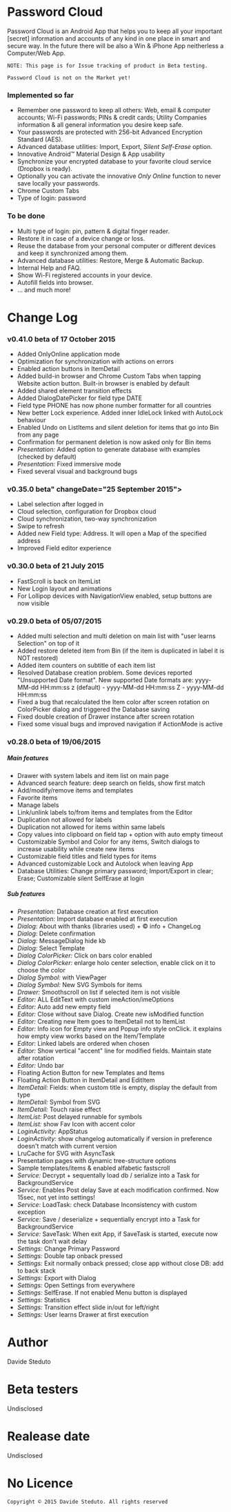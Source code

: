 # Password Cloud

Password Cloud is an Android App that helps you to keep all your important [secret] information and accounts of any kind in one place in smart and secure way. In the future there will be also a Win &amp; iPhone App neitherless a Computer/Web App.

`NOTE: This page is for Issue tracking of product in Beta testing.`

`Password Cloud is not on the Market yet!`

### Implemented so far
- Remember one password to keep all others: Web, email &amp; computer accounts; Wi-Fi passwords; PINs &amp; credit cards; Utility Companies information &amp; all general information you desire keep safe.
- Your passwords are protected with 256-bit Advanced Encryption Standard (AES).
- Advanced database utilities: Import, Export, <i>Silent Self-Erase</i> option.
- Innovative Android™ Material Design &amp; App usability
- Synchronize your encrypted database to your favorite cloud service (Dropbox is ready).
- Optionally you can activate the innovative <i>Only Online</i> function to never save locally your passwords.
- Chrome Custom Tabs
- Type of login: password

### To be done
- Multi type of login: pin, pattern &amp; digital finger reader.
- Restore it in case of a device change or loss.
- Reuse the database from your personal computer or different devices and keep it synchronized among them.
- Advanced database utilities: Restore, Merge &amp; Automatic Backup.
- Internal Help and FAQ.
- Show Wi-Fi registered accounts in your device.
- Autofill fields into browser.
- ... and much more!

# Change Log
### v0.41.0 beta of 17 October 2015
- Added OnlyOnline application mode
- Optimization for synchronization with actions on errors
- Enabled action buttons in ItemDetail
- Added build-in browser and Chrome Custom Tabs when tapping Website action button. Built-in browser is enabled by default
- Added shared element transition effects
- Added DialogDatePicker for field type DATE
- Field type PHONE has now phone number formatter for all countries
- New better Lock experience. Added inner IdleLock linked with AutoLock behaviour
- Enabled Undo on ListItems and silent deletion for items that go into Bin from any page
- Confirmation for permanent deletion is now asked only for Bin items
- <i>Presentation:</i> Added option to generate database with examples (checked by default)
- <i>Presentation:</i> Fixed immersive mode
- Fixed several visual and background bugs

### v0.35.0 beta" changeDate="25 September 2015">
- Label selection after logged in
- Cloud selection, configuration for Dropbox cloud
- Cloud synchronization, two-way synchronization
- Swipe to refresh
- Added new Field type: Address. It will open a Map of the specified address
- Improved Field editor experience

### v0.30.0 beta of 21 July 2015
- FastScroll is back on ItemList
- New Login layout and animations
- For Lollipop devices with NavigationView enabled, setup buttons are now visible
	
### v0.29.0 beta of 05/07/2015
- Added multi selection and multi deletion on main list with "user learns Selection" on top of it
- Added restore deleted item from Bin (if the item is duplicated in label it is NOT restored)
- Added item counters on subtitle of each item list
- Resolved Database creation problem. Some devices reported "Unsupported Date format". New supported Date formats are: yyyy-MM-dd HH:mm:ss z (default) - yyyy-MM-dd HH:mm:ss Z - yyyy-MM-dd HH:mm:ss
- Fixed a bug that recalculated the Item color after screen rotation on ColorPicker dialog and triggered the Database saving
- Fixed double creation of Drawer instance after screen rotation
- Fixed some visual bugs and improved navigation if ActionMode is active

### v0.28.0 beta of 19/06/2015
##### Main features
- Drawer with system labels and item list on main page
- Advanced search feature: deep search on fields, show first match
- Add/modify/remove items and templates
- Favorite items
- Manage labels
- Link/unlink labels to/from items and templates from the Editor
- Duplication not allowed for labels
- Duplication not allowed for items within same labels
- Copy values into clipboard on field tap + option with auto empty timeout
- Customizable Symbol and Color for any items, Switch dialogs to increase usability while create new items
- Customizable field titles and field types for items
- Advanced customizable Lock and Autolock when leaving App
- Database Utilities: Change primary password; Import/Export in clear; Erase; Customizable silent SelfErase at login

##### Sub features
- <i>Presentation:</i> Database creation at first execution
- <i>Presentation:</i> Import database enabled at first execution
- <i>Dialog:</i> About with thanks (libraries used) + © info + ChangeLog
- <i>Dialog:</i> Delete confirmation
- <i>Dialog:</i> MessageDialog hide kb
- <i>Dialog:</i> Select Template
- <i>Dialog ColorPicker:</i> Click on bars color enabled
- <i>Dialog ColorPicker:</i> enlarge holo center selection, enable click on it to choose the color
- <i>Dialog Symbol:</i> with ViewPager
- <i>Dialog Symbol:</i> New SVG Symbols for items
- <i>Drawer:</i> Smoothscroll on list if selected item is not visible
- <i>Editor:</i> ALL EditText with custom imeAction/imeOptions
- <i>Editor:</i> Auto add new empty field
- <i>Editor:</i> Close without save Dialog. Create new isModified function
- <i>Editor:</i> Creating new Item goes to ItemDetail not to ItemList
- <i>Editor:</i> Info icon for Empty view and Popup info style onClick. it explains how empty view works based on the Item/Template
- <i>Editor:</i> Linked labels are ordered when chosen
- <i>Editor:</i> Show vertical "accent" line for modified fields. Maintain state after rotation
- <i>Editor:</i> Undo bar
- Floating Action Button for new Templates and Items
- Floating Action Button in ItemDetail and EditItem
- <i>ItemDetail:</i> Fields: when custom title is empty, display the default from type
- <i>ItemDetail:</i> Symbol from SVG
- <i>ItemDetail:</i> Touch raise effect
- <i>ItemList:</i> Post delayed runnable for symbols
- <i>ItemList:</i> show Fav Icon with accent color
- <i>LoginActivity:</i> AppStatus
- <i>LoginActivity:</i> show changelog automatically if version in preference doesn't match with current version
- LruCache for SVG with AsyncTask
- Presentation pages with dynamic tree-structure options
- Sample templates/items &amp; enabled alfabetic fastscroll
- <i>Service:</i> Decrypt + sequentally load db / serialize into a Task for BackgroundService
- <i>Service:</i> Enables Post delay Save at each modification confirmed.  Now 15sec, not yet into settings!
- <i>Service:</i> LoadTask: check Database Inconsistency with custom exception
- <i>Service:</i> Save / deserialize + sequentially encrypt into a Task for BackgroundService
- <i>Service:</i> SaveTask: When exit App, if SaveTask is started, execute now the task don't wait delay
- <i>Settings:</i> Change Primary Password
- <i>Settings:</i> Double tap onback pressed
- <i>Settings:</i> Exit normally onback pressed; close app without close DB: add to back stack
- <i>Settings:</i> Export with Dialog
- <i>Settings:</i> Open Settings from everywhere
- <i>Settings:</i> SelfErase. If not enabled Menu button is displayed
- <i>Settings:</i> Statistics
- <i>Settings:</i> Transition effect slide in/out for left/right
- <i>Settings:</i> User learns Drawer at first execution

# Author
Davide Steduto

# Beta testers
Undisclosed

# Realease date
Undisclosed

# No Licence
`Copyright © 2015 Davide Steduto. All rights reserved`
